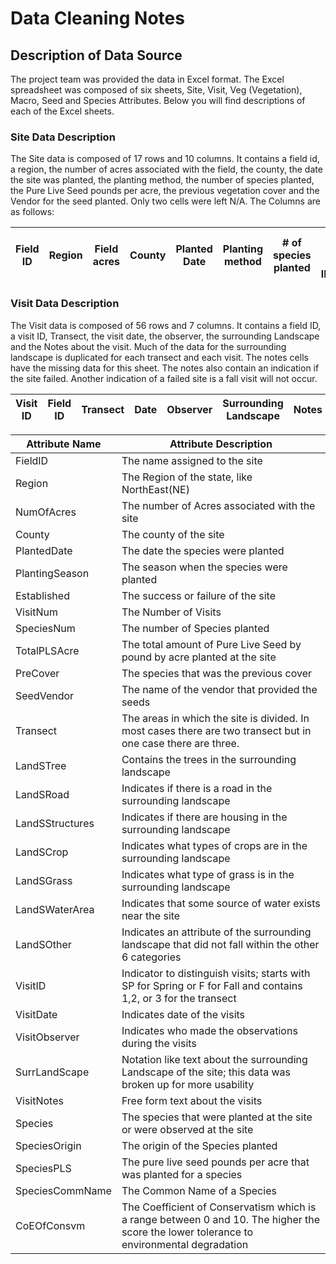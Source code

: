 # Data Cleaning Notes

## Description of Data Source

The project team was provided the data in Excel format. The Excel spreadsheet was composed of six sheets, Site, Visit, Veg (Vegetation), Macro, Seed and Species Attributes. Below you will find descriptions of each of the Excel sheets.

### Site Data Description

The Site data is composed of 17 rows and 10 columns. It contains a field id, a region, the number of acres associated with the field, the county, the date the site was planted, the planting method, the number of species planted, the Pure Live Seed pounds per acre, the previous vegetation cover and the Vendor for the seed planted. Only two cells were left N/A.
The Columns are as follows:  

|Field ID|Region|Field acres|County|Planted Date|Planting method|# of species planted|Pure Live Seed lbs/acre|Previous cover|Seed Vendor|  
|--------|------|-----------|------|------------|---------------|--------------------|-----------------------|--------------|-------|  

### Visit Data Description  

The Visit data is composed of 56 rows and 7 columns. It contains a field ID, a visit ID, Transect, the visit date, the observer, the surrounding Landscape and the Notes about the visit. Much of the data for the surrounding landscape is duplicated for each transect and each visit. The notes cells have the missing data for this sheet. The notes also contain an indication if the site failed. Another indication of a failed site is a fall visit will not occur.  

|Visit ID|Field ID|Transect|Date|Observer|Surrounding Landscape|Notes|  
|--------|--------|--------|----|--------|---------------------|-----| 



|Attribute Name | Attribute Description |  
|---------------|-----------------------|
|FieldID	|The name assigned to the site |
|Region |	The Region of the state, like NorthEast(NE) |
|NumOfAcres|	The number of Acres associated with the site |
|County |	The county of the site |
|PlantedDate	|The date the species were planted |
|PlantingSeason|The season when the species were planted |
|Established	|The success or failure of the site |
|VisitNum	|The Number of Visits |
|SpeciesNum	|The number of Species planted |
|TotalPLSAcre	|The total amount of Pure Live Seed by pound by acre planted at the site |
|PreCover	|The species that was the previous cover |
|SeedVendor	|The name of the vendor that provided the seeds |
|Transect |The areas in which the site is divided. In most cases there are two transect but in one case there are three. |
|LandSTree	|Contains the trees in the surrounding landscape |
|LandSRoad	|Indicates if there is a road in the surrounding landscape |
|LandSStructures	|  Indicates if there are housing in the surrounding landscape |
|LandSCrop	 | Indicates what types of crops are in the surrounding landscape |
|LandSGrass	 | Indicates what type of grass is in the surrounding landscape |
|LandSWaterArea	|Indicates that some source of water exists near the site |
|LandSOther	|Indicates an attribute of the surrounding landscape that did not fall within the other 6 categories |
|VisitID   | Indicator to distinguish visits; starts with SP for Spring  or F for Fall and contains 1,2, or 3 for the transect |
|VisitDate  | Indicates date of the visits |
|VisitObserver  |Indicates who made the observations during the visits |
|SurrLandScape |Notation like text about the surrounding Landscape of the site; this data was broken up for more usability |
|VisitNotes        | Free form text about the visits |
|Species          | The species that were planted at the site or were observed at the site |
|SpeciesOrigin   |  The origin of the Species planted |
|SpeciesPLS      |   The pure live seed pounds per acre that was planted for a species |
|SpeciesCommName  |   The Common Name of a Species |
|CoEOfConsvm		|	The Coefficient of Conservatism which is a range between 0 and 10. The higher the score the lower tolerance to environmental degradation |
